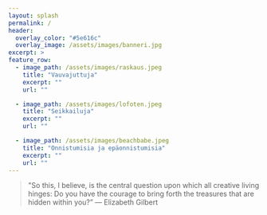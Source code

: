 ```yaml
---
layout: splash
permalink: /
header:
  overlay_color: "#5e616c"
  overlay_image: /assets/images/banneri.jpg
excerpt: >
feature_row:
  - image_path: /assets/images/raskaus.jpeg
    title: "Vauvajuttuja"
    excerpt: ""
    url: ""

  - image_path: /assets/images/lofoten.jpeg
    title: "Seikkailuja"
    excerpt: ""
    url: ""

  - image_path: /assets/images/beachbabe.jpeg
    title: "Onnistumisia ja epäonnistumisia"
    excerpt: ""
    url: ""     
---
```


> "So this, I believe, is the central question upon which all 
> creative living hinges: Do you have the courage to bring forth 
> the treasures that are hidden within you?” 
> ― Elizabeth Gilbert 
